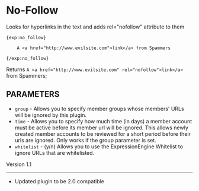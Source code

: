 # No-Follow

Looks for hyperlinks in the text and adds rel="nofollow" attribute to them

    {exp:no_follow}

        A <a href="http://www.evilsite.com">link</a> from Spammers

    {/exp:no_follow}

Returns `A <a href="http://www.evilsite.com" rel="nofollow">link</a>` from Spammers;

## PARAMETERS

- `group` - Allows you to specify member groups whose members' URLs will be ignored by this plugin.
- `time` - Allows you to specify how much time (in days) a member account must be active before its member url will be ignored.
This allows newly created member accounts to be reviewed for a short period before their urls are ignored. Only works if the group
parameter is set.
- `whitelist` - (y/n) Allows you to use the ExpressionEngine Whitelist to ignore URLs that are whitelisted.

Version 1.1
******************
- Updated plugin to be 2.0 compatible
